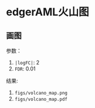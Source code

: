 # edgerAML火山图

## 画图

参数：

1. `|logFC|`: 2
2. `FDR`: 0.01

结果:

1. `figs/volcano_map.png`
2. `figs/volcano_map.pdf`